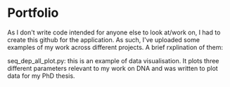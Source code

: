 # Portfolio

As I don't write code intended for anyone else to look at/work on, I had to create this github for the application. As such, I've uploaded some examples of my work across different projects. A brief rxplination of them:

seq_dep_all_plot.py: this is an example of data visualisation. It plots three different parameters relevant to my work on DNA and was written to plot data for my PhD thesis.

